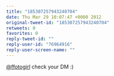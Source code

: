 ```yaml
---
title: "185307257943240704"
date: Thu Mar 29 10:07:47 +0000 2012
original-tweet-id: "185307257943240704"
retweets: 0
favorites: 0
reply-tweet-id: ""
reply-user-id: "76964916"
reply-user-screen-name: ""
---
```

<a href="https://twitter.com/ffotogirl">@ffotogirl</a> check your DM :)
